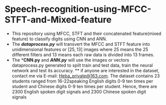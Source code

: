 # Speech-recognition-using-MFCC-STFT-and-Mixed-feature
* This repository using MFCC, STFT and their concatenated feature(mixed feature) to classify digits using CNN and ANN.
* The ***dataprocess.py*** will transvert the MFCC and STFT feature into unidimensional features or $[25,13]$ images where 25 means the 25 different filters and 13 means each raw data is divided into 13 frames.
* The ***CNN.py** and ***ANN.py*** will use the images or vectors dataprocess.py generated to spilt train and test data, train the neural network and test its accuracy.
** if anyone are interested in the dataset, contact me via E-mail: Heba_private@163.com. The dataset contains 23 students ranged from 16-22speaking English digits 0-9 ten times per student and Chinese digits 0-9 ten times per student. Hence, there are 2300 English spoken digit signals and 2300 Chinese spoken digit signals

